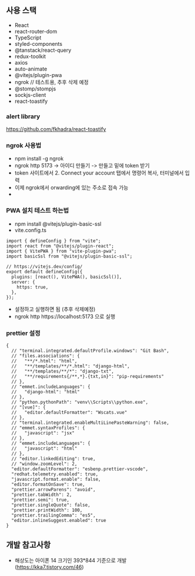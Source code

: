 ## 사용 스택

- React
- react-router-dom
- TypeScript
- styled-components
- @tanstack/react-query
- redux-toolkit
- axios
- auto-animate
- @vitejs/plugin-pwa
- ngrok // 테스트용, 추후 삭제 예정
- @stomp/stompjs
- sockjs-client
- react-toastify

### alert library

https://github.com/fkhadra/react-toastify

### ngrok 사용법

- npm install -g ngrok
- ngrok http 5173 -> 아이디 만들기 -> 만들고 밑에 token 받기
- token 사이트에서 2. Connect your account 탭에서 명령어 복사, 터미널에서 입력
- 이제 ngrok에서 orwarding에 있는 주소로 접속 가능
-

### PWA 설치 테스트 하는법

- npm install @vitejs/plugin-basic-ssl
- vite.config.ts

```
import { defineConfig } from "vite";
import react from "@vitejs/plugin-react";
import { VitePWA } from "vite-plugin-pwa";
import basicSsl from "@vitejs/plugin-basic-ssl";

// https://vitejs.dev/config/
export default defineConfig({
  plugins: [react(), VitePWA(), basicSsl()],
  server: {
    https: true,
  },
});
```

- 설정하고 실행하면 됨 (추후 삭제예정)
- ngrok http https://localhost:5173 으로 실행

### prettier 설정

```
{
  // "terminal.integrated.defaultProfile.windows": "Git Bash",
  // "files.associations": {
  //   "**/*.html": "html",
  //   "**/templates/**/*.html": "django-html",
  //   "**/templates/**/*": "django-txt",
  //   "**/requirements{/**,*}.{txt,in}": "pip-requirements"
  // },
  // "emmet.includeLanguages": {
  //   "django-html": "html"
  // },
  // "python.pythonPath": "venv\\Scripts\\python.exe",
  // "[vue]": {
  //   "editor.defaultFormatter": "Wscats.vue"
  // },
  // "terminal.integrated.enableMultiLinePasteWarning": false,
  // "emmet.syntaxProfiles": {
  //   "javascript": "jsx"
  // },
  // "emmet.includeLanguages": {
  //   "javascript": "html"
  // },
  // "editor.linkedEditing": true,
  // "window.zoomLevel": 2,
  "editor.defaultFormatter": "esbenp.prettier-vscode",
  "redhat.telemetry.enabled": true,
  "javascript.format.enable": false,
  "editor.formatOnSave": true,
  "prettier.arrowParens": "avoid",
  "prettier.tabWidth": 2,
  "prettier.semi": true,
  "prettier.singleQuote": false,
  "prettier.printWidth": 100,
  "prettier.trailingComma": "es5",
  "editor.inlineSuggest.enabled": true
}
```

## 개발 참고사항

- 해상도는 아이폰 14 크기인 393\*844 기준으로 개발 (https://kka7.tistory.com/46)
